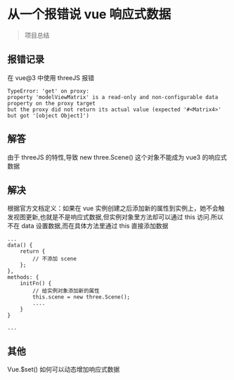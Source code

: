 # 从一个报错说 vue 响应式数据
> 项目总结

## 报错记录
在 vue@3 中使用 threeJS 报错

```
TypeError: 'get' on proxy: 
property 'modelViewMatrix' is a read-only and non-configurable data property on the proxy target 
but the proxy did not return its actual value (expected '#<Matrix4>' but got '[object Object]')
```

## 解答
由于 threeJS 的特性,导致 new three.Scene() 这个对象不能成为 vue3 的响应式数据

## 解决
根据官方文档定义：如果在 vue 实例创建之后添加新的属性到实例上，她不会触发视图更新,也就是不是响应式数据,但实例对象里方法却可以通过 this 访问.所以不在 data 设置数据,而在具体方法里通过 this 直接添加数据

```
...
data() {
    return {
        // 不添加 scene
    };
},
methods: {
    initFn() {
        // 给实例对象添加新的属性
        this.scene = new three.Scene();
        ....
    } 
}

...
```

## 其他
Vue.$set() 如何可以动态增加响应式数据
